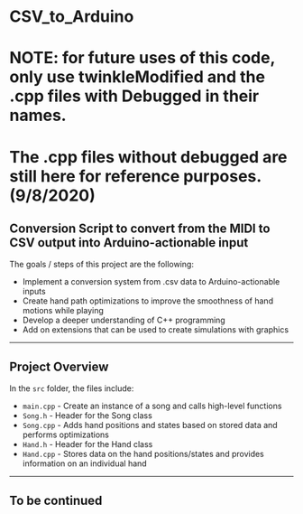# CSV_to_Arduino
# NOTE: for future uses of this code, only use twinkleModified and the .cpp files with Debugged in their names. 
# The .cpp files without debugged are still here for reference purposes. (9/8/2020)
Conversion Script to convert from the MIDI to CSV output into Arduino-actionable input
---
The goals / steps of this project are the following:
* Implement a conversion system from .csv data to Arduino-actionable inputs
* Create hand path optimizations to improve the smoothness of hand motions while playing
* Develop a deeper understanding of C++ programming
* Add on extensions that can be used to create simulations with graphics

---
## Project Overview

In the `src` folder, the files include:
* `main.cpp` - Create an instance of a song and calls high-level functions
* `Song.h` - Header for the Song class
* `Song.cpp` - Adds hand positions and states based on stored data and performs optimizations
* `Hand.h` - Header for the Hand class
* `Hand.cpp` - Stores data on the hand positions/states and provides information on an individual hand

---
## To be continued
